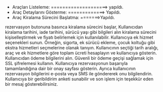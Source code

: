 - Araçları Listeleme: ====================> yapıldı.
- Araç Detaylarını Gösterme: =============> Yapıldı.
- Araç Kiralama Sürecini Başlatma: =======>Yapıldı.

rezervasyon butonuna basınca kiralama sürecini başlar,
Kullanıcıdan kiralama tarihini, iade tarihini, sürücü yaşı gibi bilgileri alın
kiralama sürecini kişiselleştirmek ve fiyatı belirlemek için kullanılabilir.
Kullanıcıya ek hizmet seçenekleri sunun. Örneğin, sigorta, ek sürücü ekleme, çocuk koltuğu gibi ekstra hizmetleri seçmelerine olanak tanıyın.
Kullanıcının seçtiği tarih aralığı, araç ve ek hizmetlere göre toplam ücreti hesaplayın ve kullanıcıya gösterin.
Kullanıcıdan ödeme bilgilerini alın. Güvenli bir ödeme geçişi sağlamak için SSL şifrelemesi kullanın.
Kullanıcıya rezervasyonun başarıyla tamamlandığına dair bir onay sayfası gösterin. Ayrıca kullanıcının rezervasyon bilgilerini e-posta veya SMS ile göndererek onu bilgilendirin.
Kullanıcıya bir geribildirim anketi sunabilir ve son işlem için teşekkür eden bir mesaj gösterebilirsiniz.
